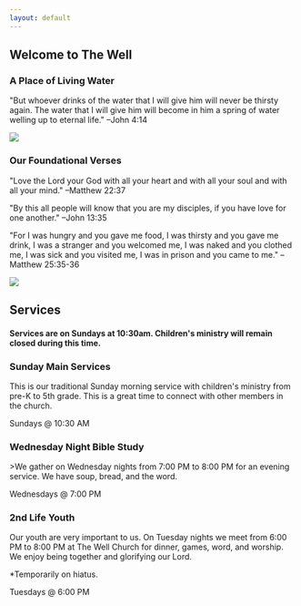 ```yaml
---
layout: default
---
```


## Welcome to The Well

<div class="row align-items-center py-3">
  <div class="col-8">
    <h3>A Place of Living Water</h3>
    <p>"But whoever drinks of the water that I will give him will never be thirsty again. The water that I will give him will become in him a spring of water welling up to eternal life." –John 4:14</p>
  </div>
  <div class="col-4">
    <img src="{{ site.baseurl }}/images/wellwell.png">
  </div>
</div>

<div class="row align-items-center py-3">
  <div class="col-8">
    <h3>Our Foundational Verses</h3>
    <p>"Love the Lord your God with all your heart and with all your soul and with all your mind." –Matthew 22:37</p>
    <p>"By this all people will know that you are my disciples, if you have love for one another." –John 13:35</p>
    <p>"For I was hungry and you gave me food, I was thirsty and you gave me drink, I was a stranger and you welcomed me, I was naked and you clothed me, I was sick and you visited me, I was in prison and you came to me." –Matthew 25:35-36</p>
  </div>
  <div class="col-4">
    <img src="{{ site.baseurl }}/images/kayak.jpg">
  </div>
</div>

<div class="row align-items-center py-3">
  <div class="col-8">
    <h2>Services</h2>
    <h4>Services are on Sundays at 10:30am. Children's ministry will remain closed during this time.</h4>
  </div>
</div>

<div class="row align-items-center py-3">
  <div class="col-8">
    <h3>Sunday Main Services</h3>
    <p>This is our traditional Sunday morning service with children's ministry from pre-K to 5th grade. This is a great time to connect with other members in the church.</p>
  </div>
  <div class="col-4 text-center text-primary">
    <p>Sundays @ 10:30 AM</p>
  </div>
</div>

<div class="row align-items-center py-3">
  <div class="col-8">
    <h3>Wednesday Night Bible Study</h3>
    <p>>We gather on Wednesday nights from 7:00 PM to 8:00 PM for an evening service. We have soup, bread, and the word.</p>
  </div>
  <div class="col-4 text-center text-primary">
    <p>Wednesdays @ 7:00 PM</p>
  </div>
</div>

<div class="row align-items-center py-3">
  <div class="col-8">
    <h3>2nd Life Youth</h3>
    <p>Our youth are very important to us. On Tuesday nights we meet from 6:00 PM to 8:00 PM at The Well Church for dinner, games, word, and worship. <!--We also meet every other Friday for fellowship nights at Greg and Amy's Home. We give the youth an alternative for Friday nights to press into God and make friends. <br><br>During the summer we have camp and other outdoor adventures together as a youth group. We will have campfires, go scootering down the Centennial Trail.--> We enjoy being together and glorifying our Lord.</p>
    <p>*Temporarily on hiatus.</p>
  </div>
  <div class="col-4 text-center text-primary">
    <p>Tuesdays @ 6:00 PM</p>
  </div>
</div>

   